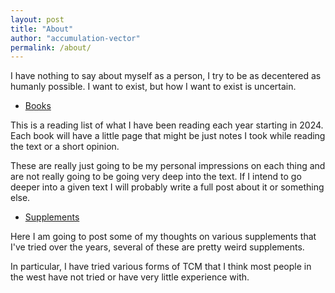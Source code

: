 ```yaml
---
layout: post
title: "About"
author: "accumulation-vector"
permalink: /about/
---
```


I have nothing to say about myself as a person, I try to be as decentered as humanly possible. I want to exist, but how I want to exist is uncertain.

- [Books](https://accumulationvector.com/books/)

This is a reading list of what I have been reading each year starting in 2024. Each book  will have a little page that might be just notes I took while reading the text or a short opinion.

These are really just going to be my personal impressions on each thing and are not really going to be going very deep into the text. If I intend to go deeper into a given text I will probably write a full post about it or something else.

- [Supplements](https://accumulationvector.com/supplements/)

Here I am going to post some of my thoughts on various supplements that I've tried over the years, several of these are pretty weird supplements.

In particular, I have tried various forms of TCM that I think most people in the west have not tried or have very little experience with.
